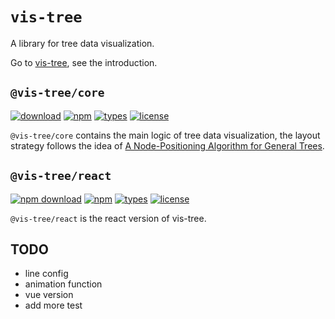 # `vis-tree`

A library for tree data visualization.

Go to [vis-tree](https://bytedance.github.io/vis-tree/), see the introduction.

## `@vis-tree/core`

[![download](https://img.shields.io/npm/dt/@vis-tree/core)](https://www.npmjs.com/package/@vis-tree/core) [![npm](https://img.shields.io/npm/v/@vis-tree/core?color=blue)](https://www.npmjs.com/package/@vis-tree/core) [![types](https://img.shields.io/badge/types-typescript-blue)](https://www.npmjs.com/package/@vis-tree/core) [![license](https://img.shields.io/github/license/bytedance/vis-tree?color=blue)](https://github.com/bytedance/vis-tree/blob/main/LICENSE)

`@vis-tree/core` contains the main logic of tree data visualization, the layout strategy follows the idea of [A Node-Positioning Algorithm for General Trees](http://www.cs.unc.edu/techreports/89-034.pdf).

## `@vis-tree/react`

[![npm download](https://img.shields.io/npm/dt/@vis-tree/react)](https://www.npmjs.com/package/@vis-tree/react) [![npm](https://img.shields.io/npm/v/@vis-tree/react?color=blue)](https://www.npmjs.com/package/@vis-tree/react) [![types](https://img.shields.io/badge/types-typescript-blue)](https://www.npmjs.com/package/@vis-tree/react) [![license](https://img.shields.io/github/license/bytedance/vis-tree?color=blue)](https://github.com/bytedance/vis-tree/blob/main/LICENSE)

`@vis-tree/react` is the react version of vis-tree.

## TODO

- line config
- animation function
- vue version
- add more test
